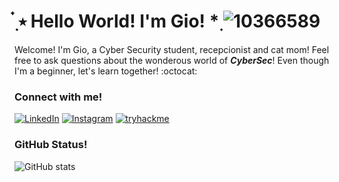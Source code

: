 # ๋࣭ ⭑ Hello World! I'm Gio! *࣭   ![10366589](https://github.com/giomatulu/giomatulu/assets/86377800/0569ea8e-8f1e-4b68-9413-e75bb46c41a7)

Welcome! I'm Gio, a Cyber Security student, recepcionist and cat mom! Feel free to ask questions about the wonderous world of ***CyberSec***! Even though I'm a beginner, let's learn together! :octocat: 

### Connect with me!

[![LinkedIn](https://img.shields.io/badge/-LinkedIn-000?style=for-the-badge&logo=linkedin&logoColor=6753B2&color:FFF)](https://www.linkedin.com/in/giovanamatulu/) 
[![Instagram](https://img.shields.io/badge/-Instagram-000?style=for-the-badge&logo=instagram&logoColor=6753B2&color:FFF)](https://www.instagram.com/giomatulu/)
[![tryhackme](https://img.shields.io/badge/-TryHackMe-000?style=for-the-badge&logo=tryhackme&logoColor=6753B2&color:FFF)](https://tryhackme.com/p/grimez)

### GitHub Status!

![GitHub stats](https://github-readme-stats-git-masterrstaa-rickstaa.vercel.app/api?username=giomatulu&hide_title=true&show_icons=true&include_all_commits=false&count_private=true&line_height=25&hide=issues&bg_color=151A28&title_color=8957B2&text_color=92D534&border_radius=3&border_color=36123c&icon_color=FFFFFF6&theme=ocean_dark )
